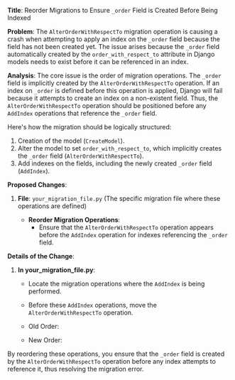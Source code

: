 **Title**: Reorder Migrations to Ensure `_order` Field is Created Before Being Indexed

**Problem**: 
The `AlterOrderWithRespectTo` migration operation is causing a crash when attempting to apply an index on the `_order` field because the field has not been created yet. The issue arises because the `_order` field automatically created by the `order_with_respect_to` attribute in Django models needs to exist before it can be referenced in an index.

**Analysis**: 
The core issue is the order of migration operations. The `_order` field is implicitly created by the `AlterOrderWithRespectTo` operation. If an index on `_order` is defined before this operation is applied, Django will fail because it attempts to create an index on a non-existent field. Thus, the `AlterOrderWithRespectTo` operation should be positioned before any `AddIndex` operations that reference the `_order` field.

Here's how the migration should be logically structured:
1. Creation of the model (`CreateModel`).
2. Alter the model to set `order_with_respect_to`, which implicitly creates the `_order` field (`AlterOrderWithRespectTo`).
3. Add indexes on the fields, including the newly created `_order` field (`AddIndex`).

**Proposed Changes**:
1. **File**: `your_migration_file.py` (The specific migration file where these operations are defined)

    - **Reorder Migration Operations**:
      - Ensure that the `AlterOrderWithRespectTo` operation appears before the `AddIndex` operation for indexes referencing the `_order` field.

**Details of the Change**:
1. **In your_migration_file.py**:
   - Locate the migration operations where the `AddIndex` is being performed.
   - Before these `AddIndex` operations, move the `AlterOrderWithRespectTo` operation.
   
   - Old Order:
     
   
   - New Order:
     

By reordering these operations, you ensure that the `_order` field is created by the `AlterOrderWithRespectTo` operation before any index attempts to reference it, thus resolving the migration error.